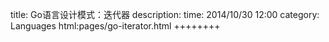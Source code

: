 title:  Go语言设计模式：迭代器
description: 
time: 2014/10/30 12:00
category: Languages
html:pages/go-iterator.html
++++++++
